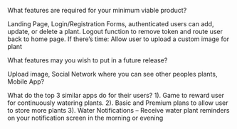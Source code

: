 What features are required for your minimum viable product?

Landing Page, Login/Registration Forms, authenticated users can add, update, or delete a plant. Logout function to remove token and route user back to home page.
If there’s time: Allow user to upload a custom image for plant

What features may you wish to put in a future release?

Upload image, Social Network where you can see other peoples plants, Mobile App?

What do the top 3 similar apps do for their users?
1). Game to reward user for continuously watering plants. 2). Basic and Premium plans to allow user to store more plants 3). Water Notifications – Receive water plant reminders on your notification screen in the morning or evening
